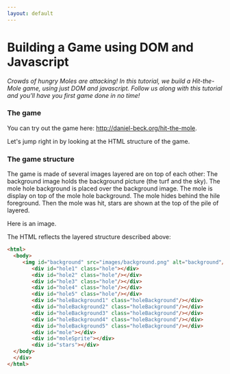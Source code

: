 ```yaml
---
layout: default
---
```

<h1>Building a Game using DOM and Javascript</h1>

_Crowds of hungry Moles are attacking! In this tutorial, we build a Hit-the-Mole game, using just DOM
and javascript. Follow us along with this tutorial and you'll have you first game done in no time!_


<h3>The game</h3>
You can try out the game here: <a href="Link to Amazon s3">http://daniel-beck.org/hit-the-mole</a>.

Let's jump right in by looking at the HTML structure of the game.

<h3>The game structure</h3>
The game is made of several images layered are on top of each other: The background image holds the background picture (the turf and the sky). The mole hole background is placed over the background image. The mole is display on top of the mole hole background. The mole hides behind the hile foreground. Then the mole was hit, stars are shown at the top of the pile of layered.

Here is an image.

The HTML reflects the layered structure described above:

```html
<html>
  <body>
     <img id="background" src="images/background.png" alt="background"/>
        <div id="hole1" class="hole"></div>
        <div id="hole2" class="hole"/></div>
        <div id="hole3" class="hole"/></div>
        <div id="hole4" class="hole"/></div>
        <div id="hole5" class="hole"/></div>
        <div id="holeBackground1" class="holeBackground"/></div>
        <div id="holeBackground2" class="holeBackground"/></div>
        <div id="holeBackground3" class="holeBackground"/></div>
        <div id="holeBackground4" class="holeBackground"/></div>
        <div id="holeBackground5" class="holeBackground"/></div>
        <div id="mole"></div>
        <div id="moleSprite"></div>
        <div id="stars"></div>
  </body>
  </div>
</html>
```
